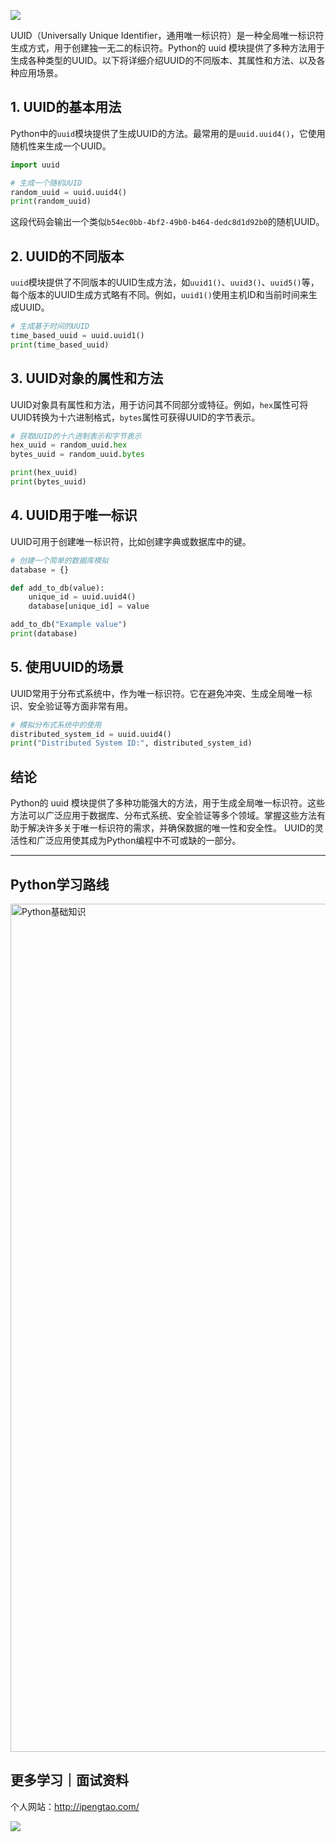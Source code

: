![](https://p.ipic.vip/cfnkto.png)

UUID（Universally Unique Identifier，通用唯一标识符）是一种全局唯一标识符生成方式，用于创建独一无二的标识符。Python的 uuid 模块提供了多种方法用于生成各种类型的UUID。以下将详细介绍UUID的不同版本、其属性和方法、以及各种应用场景。

## 1. UUID的基本用法

Python中的`uuid`模块提供了生成UUID的方法。最常用的是`uuid.uuid4()`，它使用随机性来生成一个UUID。

```python
import uuid

# 生成一个随机UUID
random_uuid = uuid.uuid4()
print(random_uuid)
```

这段代码会输出一个类似`b54ec0bb-4bf2-49b0-b464-dedc8d1d92b0`的随机UUID。

## 2. UUID的不同版本

`uuid`模块提供了不同版本的UUID生成方法，如`uuid1()`、`uuid3()`、`uuid5()`等，每个版本的UUID生成方式略有不同。例如，`uuid1()`使用主机ID和当前时间来生成UUID。

```python
# 生成基于时间的UUID
time_based_uuid = uuid.uuid1()
print(time_based_uuid)
```

## 3. UUID对象的属性和方法

UUID对象具有属性和方法，用于访问其不同部分或特征。例如，`hex`属性可将UUID转换为十六进制格式，`bytes`属性可获得UUID的字节表示。

```python
# 获取UUID的十六进制表示和字节表示
hex_uuid = random_uuid.hex
bytes_uuid = random_uuid.bytes

print(hex_uuid)
print(bytes_uuid)
```

## 4. UUID用于唯一标识

UUID可用于创建唯一标识符，比如创建字典或数据库中的键。

```python
# 创建一个简单的数据库模拟
database = {}

def add_to_db(value):
    unique_id = uuid.uuid4()
    database[unique_id] = value

add_to_db("Example value")
print(database)
```

## 5. 使用UUID的场景

UUID常用于分布式系统中，作为唯一标识符。它在避免冲突、生成全局唯一标识、安全验证等方面非常有用。

```python
# 模拟分布式系统中的使用
distributed_system_id = uuid.uuid4()
print("Distributed System ID:", distributed_system_id)
```

## 结论

Python的 uuid 模块提供了多种功能强大的方法，用于生成全局唯一标识符。这些方法可以广泛应用于数据库、分布式系统、安全验证等多个领域。掌握这些方法有助于解决许多关于唯一标识符的需求，并确保数据的唯一性和安全性。 UUID的灵活性和广泛应用使其成为Python编程中不可或缺的一部分。

--- 

## Python学习路线

<img width="1357" alt="Python基础知识" src="https://github.com/sitinme/Python_study/assets/5089397/5df21811-fd10-43c1-9066-1b192262b268">

## 更多学习｜面试资料

个人网站：http://ipengtao.com/

![](https://p.ipic.vip/knbt3a.png)
